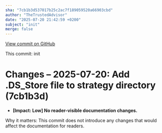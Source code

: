 ```yaml
---
sha: "7cb1b3d537017b25c2ac7f189059520a66903cbd"
author: "TheTrustedAdvisor"
date: "2025-07-20 21:42:59 +0200"
subject: "init"
merge: false
---
```


[View commit on GitHub](https://github.com/TheTrustedAdvisor/FabricAdoptionFramework/commit/7cb1b3d537017b25c2ac7f189059520a66903cbd)

This commit: init

# Changes – 2025-07-20: Add .DS_Store file to strategy directory (7cb1b3d)

- **[Impact: Low] No reader-visible documentation changes.**

Why it matters: This commit does not introduce any changes that would affect the documentation for readers.
